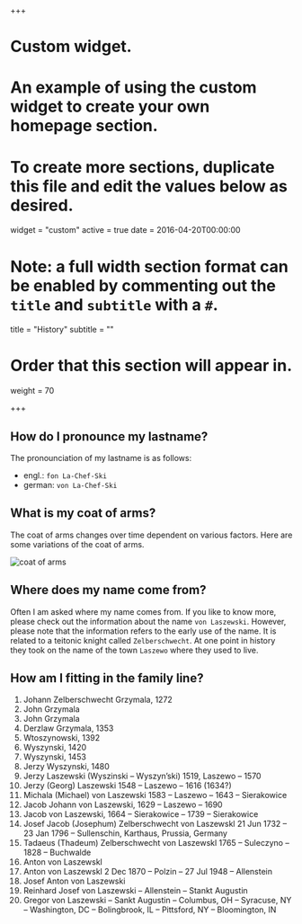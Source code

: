 +++
# Custom widget.
# An example of using the custom widget to create your own homepage section.
# To create more sections, duplicate this file and edit the values below as desired.
widget = "custom"
active = true
date = 2016-04-20T00:00:00

# Note: a full width section format can be enabled by commenting out the `title` and `subtitle` with a `#`.
title = "History"
subtitle = ""

# Order that this section will appear in.
weight = 70

+++

## How do I pronounce my lastname?

The pronounciation of my lastname is as follows:

* engl.: `fon La-Chef-Ski`
* german: `von La-Chef-Ski`

## What is my coat of arms?

The coat of arms changes over time dependent on various factors.  Here are some variations of the coat of arms.

![coat of arms](img/grzymala.jpg)

## Where does my name come from?

Often I am asked where my name comes from. If you like to know more, 
please check out the information about the name `von Laszewski`. However, 
please note that the information refers to the early use of the name. It is related to a teitonic knight called `Zelberschwecht`. At one point in history they took on the name of the town `Laszewo` where they used to live. 

## How am I fitting in the family line?

 1. Johann Zelberschwecht Grzymala, 1272
 2. John Grzymala
 3. John Grzymala
 4. Derzlaw Grzymala, 1353
 5. Wtoszynowski, 1392
 6. Wyszynski, 1420
 7. Wyszynski, 1453
 8. Jerzy Wyszynski, 1480
 9. Jerzy Laszewski (Wyszinski – Wyszyn’ski) 1519, Laszewo – 1570
10. Jerzy (Georg) Laszewski 1548 – Laszewo – 1616 (1634?)
11. Michala (Michael) von Laszewski 1583 – Laszewo – 1643 – Sierakowice
12. Jacob Johann von Laszewski, 1629 – Laszewo – 1690
13. Jacob von Laszewski, 1664 – Sierakowice – 1739 – Sierakowice
14. Josef Jacob (Josephum) Zelberschwecht von Laszewskl 21 Jun 1732 –  23 Jan 1796 – Sullenschin, Karthaus, Prussia, Germany
15. Tadaeus (Thadeum) Zelberschwecht von Laszewskl 1765 – Suleczyno – 1828 – Buchwalde
16. Anton von Laszewskl
17. Anton von Laszewskl 2 Dec 1870 – Polzin – 27 Jul 1948 – Allenstein
18. Josef Anton von Laszewski
19. Reinhard Josef von Laszewski – Allenstein – Stankt Augustin
20. Gregor von Laszewski – Sankt Augustin – Columbus, OH – Syracuse, NY – Washington, DC – Bolingbrook, IL – Pittsford, NY – Bloomington, IN
